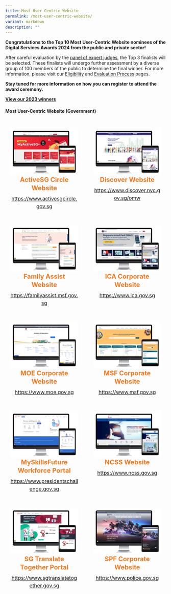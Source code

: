 ```yaml
---
title: Most User Centric Website
permalink: /most-user-centric-website/
variant: markdown
description: ""
---
```

<style type="text/css">
.content h4 {
    color: #B41E8E;
    font-weight: 700;
}
.winner {
    font-size: 1.25rem;
    color: #F47920;
    font-weight: 700;
    line-height: 1.3 !important;
    margin-top: 0;
	  margin-bottom:8px;
}
.classification {
    font-size: 1rem;
    color: #667085;
    line-height: 1.5 !important;
}
.grid-container {
    display: grid;
    gap: 1rem;
	grid-template-columns: repeat(auto-fit, minmax(15rem, 3fr));
    justify-content: center;
	padding-top:12px;
}
	.grid-container .content{text-align:center;padding:1rem; border-radius: 8px;}

    .grid-container .content:hover {
        box-shadow: 0 0 11px rgba(33,33,33,.2);
    }
</style>

<div>
	<p><strong>Congratulations to the Top 10 Most User-Centric Website nominees of the Digital Services Awards 2024 from the public and private sector!</strong></p>
	<p>After careful evaluation by the <a aria-label="Link to Judges" href="/2024-judges/">panel of expert judges</a>, the Top 3 finalists will be selected. These finalists will undergo further assessment by a diverse group of 100 members of the public to determine the final winner. For more information, please visit our <a aria-label="Link to Eligibility" href="/eligibility/">Eligibility</a> and <a aria-label="Link to Evaluation Process" href="/evaluation-process/">Evaluation Process</a> pages.</p>
  <p><strong id="docs-internal-guid-4c9a6648-7fff-b89c-5d9f-468b576d09a3">Stay tuned for more information on how you can register to attend the award ceremony.</strong></p>
    <p><strong><a aria-label="Link to 2023 Winners" href="/winners/2023/">View our 2023 winners</a></strong></p>
</div>
<h4 class="has-text-centered">Most User-Centric Website (Government)</h4>
<div class="grid-container">
	<div class="content">
		<div><img alt="" src="/images/2024%20Finalists/gov_activesgcircle.png"></div>
		<div class="winner">ActiveSG Circle Website</div>
		<div class="classification"><a target="_blank" href="https://www.activesgcircle.gov.sg">https://www.activesgcircle.gov.sg</a></div>
	</div>
	<div class="content">
		<div><img alt="" src="/images/2024%20Finalists/gov_discover_nyc.png"></div>
		<div class="winner">Discover Website</div>
		<div class="classification"><a target="_blank" href="https://www.discover.nyc.gov.sg/omw">https://www.discover.nyc.gov.sg/omw</a></div>
	</div>
	<div class="content">
		<div><img alt="" src="/images/2024%20Finalists/gov_familyassist.png"></div>
		<div class="winner">Family Assist Website</div>
		<div class="classification"><a target="_blank" href="https://familyassist.msf.gov.sg">https://familyassist.msf.gov.sg</a></div>
	</div>
	<div class="content">
		<div><img alt="" src="/images/2024%20Finalists/gov_ica.png"></div>
		<div class="winner">ICA Corporate Website</div>
		<div class="classification"><a target="_blank" href="https://www.ica.gov.sg">https://www.ica.gov.sg</a></div>
	</div>
	<div class="content">
		<div><img alt="" src="/images/2024%20Finalists/gov_moe.png"></div>
		<div class="winner">MOE Corporate Website</div>
		<div class="classification"><a target="_blank" href="https://www.moe.gov.sg">https://www.moe.gov.sg</a></div>
	</div>
	<div class="content">
		<div><img alt="" src="/images/2024%20Finalists/gov_msf.png"></div>
		<div class="winner">MSF Corporate Website</div>
		<div class="classification"><a target="_blank" href="https://www.msf.gov.sg">https://www.msf.gov.sg</a></div>
	</div>
	<div class="content">
		<div><img alt="" src="/images/2024%20Finalists/gov_myskillsfuture.png"></div>
		<div class="winner">MySkillsFuture Workforce Portal</div>
		<div class="classification"><a target="_blank" href="https://www.presidentschallenge.gov.sg/">https://www.presidentschallenge.gov.sg</a></div>
	</div>
	<div class="content">
		<div><img alt="" src="/images/2024%20Finalists/gov_ncss.png"></div>
		<div class="winner">NCSS Website</div>
		<div class="classification"><a target="_blank" href="https://www.ncss.gov.sg/">https://www.ncss.gov.sg</a></div>
	</div>
	<div class="content">
		<div><img alt="" src="/images/2024%20Finalists/gov_sgtranslatetogether.png"></div>
		<div class="winner">SG Translate Together Portal</div>
		<div class="classification"><a target="_blank" href="https://www.sgtranslatetogether.gov.sg">https://www.sgtranslatetogether.gov.sg</a></div>
	</div>
	<div class="content">
		<div><img alt="" src="/images/2024%20Finalists/gov_police.png"></div>
		<div class="winner">SPF Corporate Website</div>
		<div class="classification"><a target="_blank" href="https://www.police.gov.sg">https://www.police.gov.sg</a></div>
	</div>
</div>